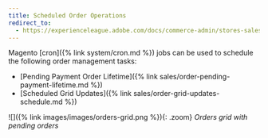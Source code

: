 ```yaml
---
title: Scheduled Order Operations
redirect_to:
  - https://experienceleague.adobe.com/docs/commerce-admin/stores-sales/order-management/orders/order-scheduled-operations.html
---
```


Magento [cron]({% link system/cron.md %}) jobs can be used to schedule the following order management tasks:

- [Pending Payment Order Lifetime]({% link sales/order-pending-payment-lifetime.md %})
- [Scheduled Grid Updates]({% link sales/order-grid-updates-schedule.md %})

![]({% link images/images/orders-grid.png %}){: .zoom}
_Orders grid with pending orders_
